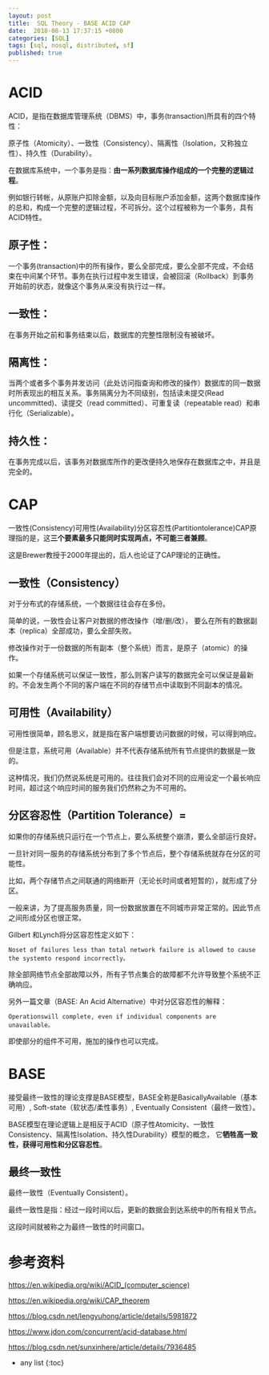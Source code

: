 ```yaml
---
layout: post
title:  SQL Theory - BASE ACID CAP
date:  2018-08-13 17:37:15 +0800
categories: [SQL]
tags: [sql, nosql, distributed, sf]
published: true
---
```


# ACID

ACID，是指在数据库管理系统（DBMS）中，事务(transaction)所具有的四个特性：

原子性（Atomicity）、一致性（Consistency）、隔离性（Isolation，又称独立性）、持久性（Durability）。

在数据库系统中，一个事务是指：**由一系列数据库操作组成的一个完整的逻辑过程**。

例如银行转帐，从原账户扣除金额，以及向目标账户添加金额，这两个数据库操作的总和，构成一个完整的逻辑过程，不可拆分。这个过程被称为一个事务，具有ACID特性。

## 原子性：

一个事务(transaction)中的所有操作，要么全部完成，要么全部不完成，不会结束在中间某个环节。事务在执行过程中发生错误，会被回滚（Rollback）到事务开始前的状态，就像这个事务从来没有执行过一样。

## 一致性：

在事务开始之前和事务结束以后，数据库的完整性限制没有被破坏。

## 隔离性：

当两个或者多个事务并发访问（此处访问指查询和修改的操作）数据库的同一数据时所表现出的相互关系。事务隔离分为不同级别，包括读未提交(Read uncommitted)、读提交（read committed）、可重复读（repeatable read）和串行化（Serializable）。

## 持久性：

在事务完成以后，该事务对数据库所作的更改便持久地保存在数据库之中，并且是完全的。

# CAP

一致性(Consistency)可用性(Availability)分区容忍性(Partitiontolerance)CAP原理指的是，这**三个要素最多只能同时实现两点，不可能三者兼顾**。

这是Brewer教授于2000年提出的，后人也论证了CAP理论的正确性。

## 一致性（Consistency）

对于分布式的存储系统，一个数据往往会存在多份。

简单的说，一致性会让客户对数据的修改操作（增/删/改），
要么在所有的数据副本（replica）全部成功，要么全部失败。

修改操作对于一份数据的所有副本（整个系统）而言，是原子（atomic）的操作。

如果一个存储系统可以保证一致性，那么则客户读写的数据完全可以保证是最新的。不会发生两个不同的客户端在不同的存储节点中读取到不同副本的情况。

## 可用性（Availability）

可用性很简单，顾名思义，就是指在客户端想要访问数据的时候，可以得到响应。

但是注意，系统可用（Available）并不代表存储系统所有节点提供的数据是一致的。

这种情况，我们仍然说系统是可用的。往往我们会对不同的应用设定一个最长响应时间，超过这个响应时间的服务我们仍然称之为不可用的。


## 分区容忍性（Partition Tolerance）=

如果你的存储系统只运行在一个节点上，要么系统整个崩溃，要么全部运行良好。

一旦针对同一服务的存储系统分布到了多个节点后，整个存储系统就存在分区的可能性。

比如，两个存储节点之间联通的网络断开（无论长时间或者短暂的），就形成了分区。

一般来讲，为了提高服务质量，同一份数据放置在不同城市非常正常的。因此节点之间形成分区也很正常。

Gilbert 和Lynch将分区容忍性定义如下：

```
Noset of failures less than total network failure is allowed to cause the systemto respond incorrectly。
```

除全部网络节点全部故障以外，所有子节点集合的故障都不允许导致整个系统不正确响应。

另外一篇文章（BASE: An Acid Alternative）中对分区容忍性的解释：

```
Operationswill complete, even if individual components are unavailable。
```

即使部分的组件不可用，施加的操作也可以完成。



# BASE

接受最终一致性的理论支撑是BASE模型，BASE全称是BasicallyAvailable（基本可用）, Soft-state（软状态/柔性事务）, Eventually Consistent（最终一致性）。

BASE模型在理论逻辑上是相反于ACID（原子性Atomicity、一致性Consistency、隔离性Isolation、持久性Durability）模型的概念，
它**牺牲高一致性，获得可用性和分区容忍性**。

## 最终一致性

最终一致性（Eventually Consistent）。

最终一致性是指：经过一段时间以后，更新的数据会到达系统中的所有相关节点。

这段时间就被称之为最终一致性的时间窗口。


# 参考资料 

https://en.wikipedia.org/wiki/ACID_(computer_science)

https://en.wikipedia.org/wiki/CAP_theorem

https://blog.csdn.net/lengyuhong/article/details/5981872

https://www.jdon.com/concurrent/acid-database.html

https://blog.csdn.net/sunxinhere/article/details/7936485

* any list
{:toc}